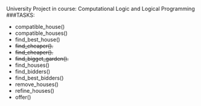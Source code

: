 University Project in course: Computational Logic and Logical Programming
###TASKS:
* compatible_house()
* compatible_houses()
* find_best_house()
* <s>find_cheaper().</s>
* <s>find_cheaper().</s>
* <s>find_bigget_garden().</s>
* find_houses()
* find_bidders()
* find_best_bidders()
* remove_houses()
* refine_houses()
* offer()
